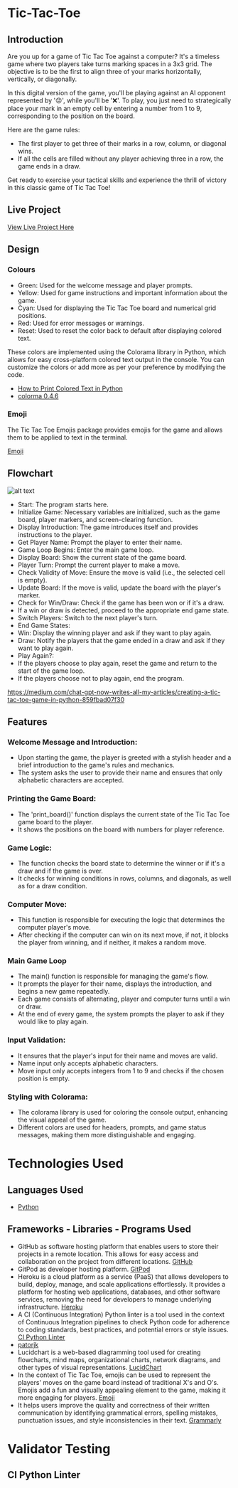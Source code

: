 # Tic-Tac-Toe

## Introduction ##

Are you up for a game of Tic Tac Toe against a computer? It's a timeless game where two players take turns marking spaces in a 3x3 grid. The objective is to be the first to align three of your marks horizontally, vertically, or diagonally.

In this digital version of the game, you'll be playing against an AI opponent represented by '😠', while you'll be '❌'. To play, you just need to strategically place your mark in an empty cell by entering a number from 1 to 9, corresponding to the position on the board.

Here are the game rules:

- The first player to get three of their marks in a row, column, or diagonal wins.
- If all the cells are filled without any player achieving three in a row, the game ends in a draw.

Get ready to exercise your tactical skills and experience the thrill of victory in this classic game of Tic Tac Toe!

## Live Project ##

[View Live Project Here]()

## Design ##

### Colours ###

- Green: Used for the welcome message and player prompts.
- Yellow: Used for game instructions and important information about the game.
- Cyan: Used for displaying the Tic Tac Toe board and numerical grid positions.
- Red: Used for error messages or warnings.
- Reset: Used to reset the color back to default after displaying colored text.

These colors are implemented using the Colorama library in Python, which allows for easy cross-platform colored text output in the console. You can customize the colors or add more as per your preference by modifying the code.

- [How to Print Colored Text in Python](https://www.youtube.com/watch?v=u51Zjlnui4Y)
- [colorma 0.4.6](https://pypi.org/project/colorama/)

### Emoji ###

The Tic Tac Toe Emojis package provides emojis for the game and allows them to be applied to text in the terminal.

[Emoji](https://emojidb.org/tic-tac-toe-emojis)

## Flowchart ##

![alt text](documents/flowchart/chart.png)

- Start: The program starts here.
- Initialize Game: Necessary variables are initialized, such as the game board, player markers, and screen-clearing function.
- Display Introduction: The game introduces itself and provides instructions to the player.
- Get Player Name: Prompt the player to enter their name.
- Game Loop Begins: Enter the main game loop.
- Display Board: Show the current state of the game board.
- Player Turn: Prompt the current player to make a move.
- Check Validity of Move: Ensure the move is valid (i.e., the selected cell is empty).
- Update Board: If the move is valid, update the board with the player's marker.
- Check for Win/Draw: Check if the game has been won or if it's a draw.
- If a win or draw is detected, proceed to the appropriate end game state.
- Switch Players: Switch to the next player's turn.
- End Game States:
- Win: Display the winning player and ask if they want to play again.
- Draw: Notify the players that the game ended in a draw and ask if they want to play again.
- Play Again?:
- If the players choose to play again, reset the game and return to the start of the game loop.
- If the players choose not to play again, end the program.



https://medium.com/chat-gpt-now-writes-all-my-articles/creating-a-tic-tac-toe-game-in-python-859fbad07f30

## Features ##

### Welcome Message and Introduction: ###

- Upon starting the game, the player is greeted with a stylish header and a brief introduction to the game's rules and mechanics.
- The system asks the user to provide their name and ensures that only alphabetic characters are accepted.

### Printing the Game Board: ###

- The 'print_board()' function displays the current state of the Tic Tac Toe game board to the player.
- It shows the positions on the board with numbers for player reference.

### Game Logic: ###

- The function checks the board state to determine the winner or if it's a draw and if the game is over. 
- It checks for winning conditions in rows, columns, and diagonals, as well as for a draw condition.

### Computer Move: ###

- This function is responsible for executing the logic that determines the computer player's move.
- After checking if the computer can win on its next move, if not, it blocks the player from winning, and if neither, it makes a random move.

### Main Game Loop ###

- The main() function is responsible for managing the game's flow.
- It prompts the player for their name, displays the introduction, and begins a new game repeatedly.
- Each game consists of alternating, player and computer turns until a win or draw.
- At the end of every game, the system prompts the player to ask if they would like to play again.

### Input Validation: ###

- It ensures that the player's input for their name and moves are valid.
- Name input only accepts alphabetic characters.
- Move input only accepts integers from 1 to 9 and checks if the chosen position is empty.

### Styling with Colorama: ###

- The colorama library is used for coloring the console output, enhancing the visual appeal of the game.
- Different colors are used for headers, prompts, and game status messages, making them more distinguishable and engaging.

# Technologies Used #

## Languages Used ##

* [Python](https://www.python.org/)

## Frameworks - Libraries - Programs Used ##

* GitHub as software hosting platform that enables users to store their projects in a remote location. This allows for easy access and collaboration on the project from different locations. [GitHub](https://www.github.com/)
* GitPod as developer hosting platform. [GitPod](https://www.gitpod.com)
* Heroku is a cloud platform as a service (PaaS) that allows developers to build, deploy, manage, and scale applications effortlessly. It provides a platform for hosting web applications, databases, and other software services, removing the need for developers to manage underlying infrastructure. [Heroku](https://id.heroku.com/login)
* A CI (Continuous Integration) Python linter is a tool used in the context of Continuous Integration pipelines to check Python code for adherence to coding standards, best practices, and potential errors or style issues. [CI Python Linter](https://pep8ci.herokuapp.com/)
* [patorjk](https://patorjk.com/software/taag/#p=testall&f=Impossible&t=Tic%20tac%20toe)
* Lucidchart is a web-based diagramming tool used for creating flowcharts, mind maps, organizational charts, network diagrams, and other types of visual representations. 
 [LucidChart](https://www.lucidchart.com/pages/)
* In the context of Tic Tac Toe, emojis can be used to represent the players' moves on the game board instead of traditional X's and O's. Emojis add a fun and visually appealing element to the game, making it more engaging for players. [Emoji](https://emojidb.org/tic-tac-toe-emojis)
* It helps users improve the quality and correctness of their written communication by identifying grammatical errors, spelling mistakes, punctuation issues, and style inconsistencies in their text. [Grammarly](https://www.grammarly.com/)

# Validator Testing #

## CI Python Linter ##

